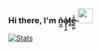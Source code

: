 ### Hi there, I'm n̷̯̻̽a̶̡̨͎̭̾t̷̛͇͇̬ẽ̶̝̰̲̪͑  <img src="https://media.tenor.com/images/373ab14c1163450d85ee0402ad59434c/tenor.gif" width="30px">
[![Stats](https://github-readme-stats.vercel.app/api/top-langs/?username=NateAgcaoili&hide_border=true&layout=compact&hide=html)](https://github.com/anuraghazra/github-readme-stats)

<!--
**NateAgcaoili/NateAgcaoili** is a ✨ _special_ ✨ repository because its `README.md` (this file) appears on your GitHub profile.

Here are some ideas to get you started:

- 🔭 I’m currently working on ...
- 🌱 I’m currently learning ...
- 👯 I’m looking to collaborate on ...
- 🤔 I’m looking for help with ...
- 💬 Ask me about ...
- 📫 How to reach me: ...
- 😄 Pronouns: ...
- ⚡ Fun fact: ...
-->
